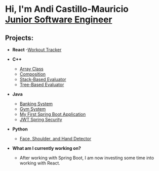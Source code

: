 <h1>Hi, I'm Andi Castillo-Mauricio <br/><a href="https://www.linkedin.com/in/andi-castillo">Junior Software Engineer</a></h1>

<h2>Projects:</h2>

- <b>React</b>
  -[Workout Tracker](https://github.com/Andi-Cast/WorkoutTracker)
  
- <b>C++</b>
  - [Array Class](https://github.com/Andi-Cast/Array_Class)
  - [Composition](https://github.com/Andi-Cast/Composition)
  - [Stack-Based Evaluator](https://github.com/Andi-Cast/Stack_Based_Evaluator/tree/main)
  - [Tree-Based Evaluator](https://github.com/Andi-Cast/Binary_Tree_Evaluator)
- <b>Java</b>
  - [Banking System](https://github.com/Andi-Cast/BankingSystem)
  - [Gym System](https://github.com/Andi-Cast/GymSystem)
  - [My First Spring Boot Application](https://github.com/Andi-Cast/FirstSpringBootApplication/tree/main)
  - [JWT Spring Security](https://github.com/Andi-Cast/JWTSpringbootSecurity)
- <b>Python</b>
  - [Face, Shoulder, and Hand Detector](https://github.com/Andi-Cast/Hand_Face_Shoulder_Detector)

- <b>What am I currently working on?</b>
  - After working with Spring Boot, I am now investing some time into working with React.
